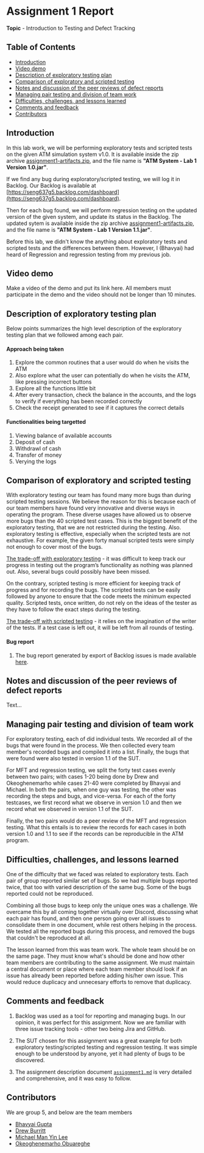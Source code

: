 # Assignment 1 Report

**Topic** - Introduction to Testing and Defect Tracking

## Table of Contents

-   [Introduction](#introduction)
-   [Video demo](#video-demo)
-   [Description of exploratory testing plan](#description-of-exploratory-testing-plan)
-   [Comparison of exploratory and scripted testing](#comparison-of-exploratory-and-scripted-testing)
-   [Notes and discussion of the peer reviews of defect reports](#notes-and-discussion-of-the-peer-reviews-of-defect-reports)
-   [Managing pair testing and division of team work](#managing-pair-testing-and-division-of-team-work)
-   [Difficulties, challenges, and lessons learned](#difficulties-challenges-and-lessons-learned)
-   [Comments and feedback](#comments-and-feedback)
-   [Contributors](#contributors)

## Introduction

In this lab work, we will be performing exploratory tests and scripted tests on the given ATM simulation system v1.0. It is available inside the zip archive [assignment1-artifacts.zip](assignment1-artifacts.zip), and the file name is **"ATM System - Lab 1 Version 1.0.jar"**.

If we find any bug during exploratory/scripted testing, we will log it in Backlog. Our Backlog is available at [https://seng637g5.backlog.com/dashboard](https://seng637g5.backlog.com/dashboard).

Then for each bug found, we will perform regression testing on the updated version of the given system, and update its status in the Backlog. The updated sytem is available inside the zip archive [assignment1-artifacts.zip](assignment1-artifacts.zip), and the file name is **"ATM System - Lab 1 Version 1.1.jar"**.

Before this lab, we didn't know the anything about exploratory tests and scripted tests and the differences between them. However, I (Bhavyai) had heard of Regression and regression testing from my previous job.

## Video demo

Make a video of the demo and put its link here.
All members must participate in the demo and the video should not be longer than 10 minutes.

## Description of exploratory testing plan

Below points summarizes the high level description of the exploratory testing plan that we followed among each pair.

#### Approach being taken

1. Explore the common routines that a user would do when he visits the ATM
2. Also explore what the user can potentially do when he visits the ATM, like pressing incorrect buttons
3. Explore all the functions little bit
4. After every transaction, check the balance in the accounts, and the logs to verify if everything has been recorded correctly
5. Check the receipt generated to see if it captures the correct details

#### Functionalities being targetted

1. Viewing balance of available accounts
2. Deposit of cash
3. Withdrawl of cash
4. Transfer of money
5. Verying the logs

## Comparison of exploratory and scripted testing

With exploratory testing our team has found many more bugs than during scripted testing sessions. We believe the reason for this is because each of our team members have found very innovative and diverse ways in operating the program. These diverse usages have allowed us to observe more bugs than the 40 scripted test cases. This is the biggest benefit of the exploratory testing, that we are not restricted during the testing. Also. exploratory testing is effective, especially when the scripted tests are not exhaustive. For example, the given forty manual scripted tests were simply not enough to cover most of the bugs.

<u>The trade-off with exploratory testing</u> - it was difficult to keep track our progress in testing out the program’s functionality as nothing was planned out. Also, several bugs could possibly have been missed.

On the contrary, scripted testing is more efficient for keeping track of progress and for recording the bugs. The scripted tests can be easily followed by anyone to ensure that the code meets the minimum expected quality. Scripted tests, once written, do not rely on the ideas of the tester as they have to follow the exact steps during the testing.

<u>The trade-off with scripted testing</u> - it relies on the imagination of the writer of the tests. If a test case is left out, it will be left from all rounds of testing.

#### Bug report

1. The bug report generated by export of Backlog issues is made available [here](issues/Backlog_Export.xlsx).

## Notes and discussion of the peer reviews of defect reports

Text...

## Managing pair testing and division of team work

For exploratory testing, each of did individual tests. We recorded all of the bugs that were found in the process. We then collected every team member's recorded bugs and compiled it into a list. Finally, the bugs that were found were also tested in version 1.1 of the SUT.

For MFT and regression testing, we split the forty test cases evenly between two pairs; with cases 1-20 being done by Drew and Okeoghenemarho while cases 21-40 were completed by Bhavyai and Michael. In both the pairs, when one guy was testing, the other was recording the steps and bugs, and vice-versa. For each of the forty testcases, we first record what we observe in version 1.0 and then we record what we observed in version 1.1 of the SUT.

Finally, the two pairs would do a peer review of the MFT and regression testing. What this entails is to review the records for each cases in both version 1.0 and 1.1 to see if the records can be reproducible in the ATM program.

## Difficulties, challenges, and lessons learned

One of the difficulty that we faced was related to exploratory tests. Each pair of group reported similar set of bugs. So we had multiple bugs reported twice, that too with varied description of the same bug. Some of the bugs reported could not be reproduced.

Combining all those bugs to keep only the unique ones was a challenge. We overcame this by all coming together virtually over Discord, discussing what each pair has found, and then one person going over all issues to consolidate them in one document, while rest others helping in the process. We tested all the reported bugs during this process, and removed the bugs that couldn't be reproduced at all.

The lesson learned from this was team work. The whole team should be on the same page. They must know what's should be done and how other team members are contributing to the same assignment. We must maintain a central document or place where each team member should look if an issue has already been reported before adding his/her own issue. This would reduce duplicacy and unnecesary efforts to remove that duplicacy.

## Comments and feedback

1. Backlog was used as a tool for reporting and managing bugs. In our opinion, it was perfect for this assignment. Now we are familiar with three issue tracking tools - other two being Jira and GitHub.

2. The SUT chosen for this assignment was a great example for both exploratory testing/scripted testing and regression testing. It was simple enough to be understood by anyone, yet it had plenty of bugs to be discovered.

3. The assignment description document [`assignment1.md`](assignment1.md) is very detailed and comprehensive, and it was easy to follow.

## Contributors

We are group 5, and below are the team members

-   [Bhavyai Gupta](https://github.com/zbhavyai)
-   [Drew Burritt](https://github.com/dburritt)
-   [Michael Man Yin Lee](https://github.com/mlee2021)
-   [Okeoghenemarho Obuareghe](https://github.com/oobuareghe)
